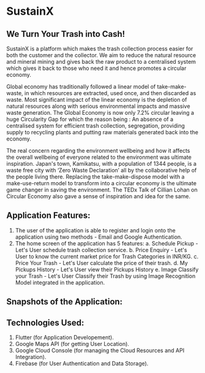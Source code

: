 # SustainX
## We Turn Your Trash into Cash!

SustainX is a platform which makes the trash collection process easier for both the customer and the collector. We aim to reduce the natural resource and mineral mining and gives back the raw product to a centralised system which gives it back to those who need it and hence promotes a circular economy.

Global economy has traditionally followed a linear model of take-make-waste, in which resources are extracted, used once, and then discarded as waste. Most significant impact of the linear economy is the depletion of natural resources along with serious environmental impacts and massive waste generation. 
The Global Economy is now only 7.2% circular leaving a huge Circularity Gap for which the reason being : An absence of a centralised system for efficient trash collection, segregation, providing supply to recycling plants and putting raw materials generated back into the economy.

The real concern regarding the environment wellbeing and how it affects the overall wellbeing of everyone related to the environment was ultimate inspiration. Japan's town, Kamikatsu, with a population of 1344 people, is a waste free city with ‘Zero Waste Declaration’ all by the collaborative help of the people living there. Replacing the take-make-dispose model with a make-use-return model to transform into a circular economy is the ultimate game changer in saving the environment. The TEDx Talk of Cillian Lohan on Circular Economy also gave a sense of inspiration and idea for the same.

## Application Features:
1. The user of the application is able to register and login onto the application using two methods - Email and Google Authentication.
2. The home screen of the application has 5 features:
   a. Schedule Pickup - Let's User schedule trash collection service.
   b. Price Enquiry - Let's User to know the current market price for Trash Categories in INR/KG.
   c. Price Your Trash - Let's User calculate the price of their trash.
   d. My Pickups History - Let's User view their Pickups History
   e. Image Classify your Trash - Let's User Classify their Trash by using Image Recognition Model integrated in the application.

## Snapshots of the Application:

## Technologies Used:
1. Flutter (for Application Developement).
2. Google Maps API (for getting User Location).
3. Google Cloud Console (for managing the Cloud Resources and API Integration).
4. Firebase (for User Authentication and Data Storage).
